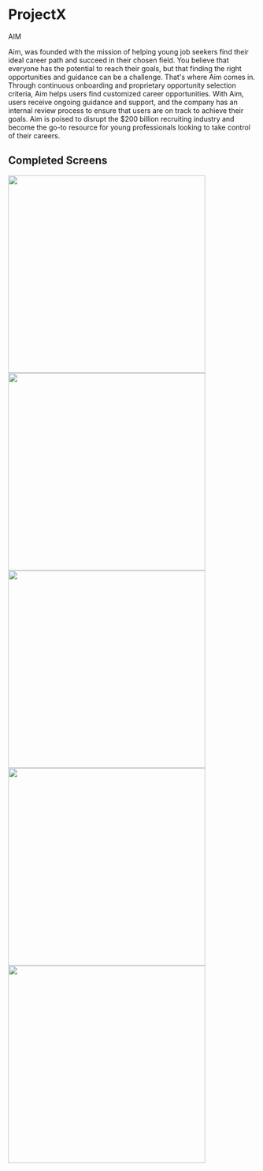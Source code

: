 # ProjectX
AIM

Aim, was founded with the mission of helping young job seekers find their ideal career path and succeed in their chosen field. You believe that everyone has the potential to reach their goals, but that finding the right opportunities and guidance can be a challenge. That's where Aim comes in. Through continuous onboarding and proprietary opportunity selection criteria, Aim helps users find customized career opportunities. With Aim, users receive ongoing guidance and support, and the company has an internal review process to ensure that users are on track to achieve their goals. Aim is poised to disrupt the $200 billion recruiting industry and become the go-to resource for young professionals looking to take control of their careers.

## Completed Screens

<p float="left">
  <img src="assets/images/SignInScreen.png" width="400" />
  <img src="assets/images/SignUpScreen.png" width="400" /> 
  <img src="assets/images/ConfirmEmailScreen.png" width="400" /> 
  <img src="assets/images/ForgotPasswordScreen.png" width="400" /> 
  <img src="assets/images/NewPasswordScreen.png" width="400" /> 
</p>
